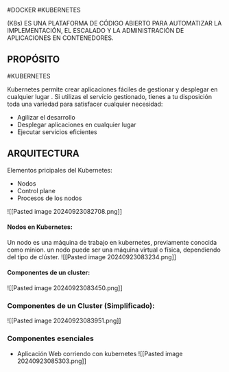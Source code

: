 #DOCKER #KUBERNETES

(K8s) ES UNA PLATAFORMA DE CÓDIGO ABIERTO PARA AUTOMATIZAR LA IMPLEMENTACIÓN, EL ESCALADO Y LA ADMINISTRACIÓN DE APLICACIONES EN CONTENEDORES.


## PROPÓSITO
#KUBERNETES 

Kubernetes permite crear aplicaciones fáciles de gestionar y desplegar en cualquier lugar . Si utilizas el servicio gestionado, tienes a tu disposición toda una variedad para satisfacer cualquier necesidad: 
* Agilizar el desarrollo 
* Desplegar aplicaciones en cualquier lugar 
* Ejecutar servicios eficientes 


## ARQUITECTURA

Elementos pricipales del Kubernetes:
 * Nodos 
 * Control plane 
 * Procesos de los nodos 
 

![[Pasted image 20240923082708.png]]

#### Nodos en Kubernetes:

Un nodo es una máquina de trabajo en kubernetes, previamente conocida como minion. un nodo puede ser una máquina virtual o física, dependiendo del tipo de clúster.
![[Pasted image 20240923083234.png]]
#### Componentes de un cluster:

![[Pasted image 20240923083450.png]]


### Componentes de un Cluster (Simplificado):

![[Pasted image 20240923083951.png]]

### Componentes esenciales 

* Aplicación Web corriendo con kubernetes
![[Pasted image 20240923085303.png]]


